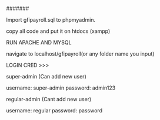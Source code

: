 #######

Import gfipayroll.sql to phpmyadmin.

copy all code and put it on htdocs (xampp)

RUN APACHE AND MYSQL 

navigate to localhost/gfipayroll(or any folder name you input)

LOGIN CRED >>>

super-admin (Can add new user)

username: super-admin
password: admin123


regular-admin (Cant add new user)

username: regular
password: password



